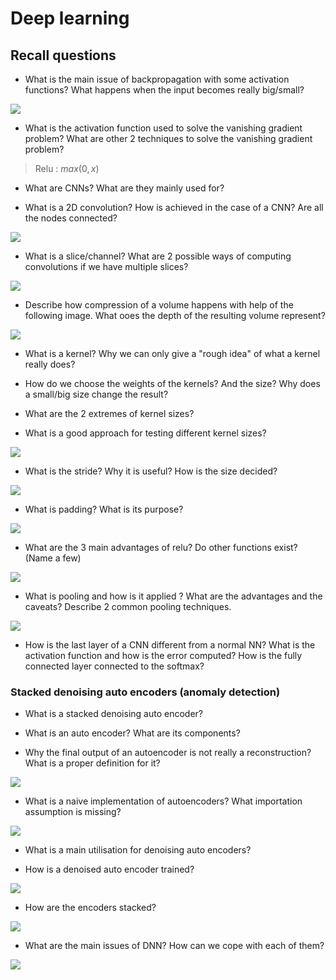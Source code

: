 # Deep learning

## Recall questions

- What is the main issue of backpropagation with some activation functions? What happens when the input becomes really big/small?

![](../../../ML/dnn1.png)

- What is the activation function used to solve the vanishing gradient problem? What are other 2 techniques to solve the vanishing gradient problem?

> Relu : $max(0,x)$

- What are CNNs? What are they mainly used for?

- What is a 2D convolution? How is achieved in the case of a CNN? Are all the nodes connected?

![](../../../ML/dnn2.png)

- What is a slice/channel? What are 2 possible ways of computing convolutions if we have multiple slices?

![](../../../ML/dnn3.png)

- Describe how compression of a volume happens with help of the following image. What ooes the depth of the resulting volume represent?

![](../../../ML/dnn4.png)

- What is a kernel? Why we can only give a "rough idea" of what a kernel really does? 

- How do we choose the weights of the kernels? And the size? Why does a small/big size change the result?

- What are the 2 extremes of kernel sizes?

- What is a good approach for testing different kernel sizes?

![](../../../ML/dnn5.png)

- What is the stride? Why it is useful? How is the size decided?

![](../../../ML/dnn6.png)

- What is padding? What is its purpose?

![](../../../ML/dnn7.png)

- What are the 3 main advantages of relu? Do other functions exist? (Name a few)

![](../../../ML/dnn8.png)

- What is pooling and how is it applied ? What are the advantages and the caveats? Describe 2 common pooling techniques.

![](../../../ML/dnn9.png)

- How is the last layer of a CNN different from a normal NN? What is the activation function and how is the error computed? How is the fully connected layer connected to the softmax?

### Stacked denoising auto encoders (anomaly detection)

- What is a stacked denoising auto encoder?

- What is an auto encoder? What are its components?

- Why the final output of an autoencoder is not really a reconstruction? What is a proper definition for it?

![](../../../ML/dnn20.png)

- What is a naive implementation of autoencoders? What importation assumption is missing?

![](../../../ML/dnn21.png)

- What is a main utilisation for denoising auto encoders?

- How is a denoised auto encoder trained?

![](../../../ML/dnn22.png)

- How are the encoders stacked?

![](../../../ML/dnn23.png)

- What are the main issues of DNN? How can we cope with each of them?

![](../../../ML/dnn24.png)